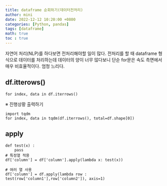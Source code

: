 ```yaml
---
title: dataframe 순회하기(데이터전처리)
author: mini
date: 2022-12-12 10:20:00 +0800
categories: [Python, pandas]
tags: [dataframe]
math: true
toc : true
---
```


 자연어 처리(NLP)를 하다보면 전처리해야할 일이 많다. 전처리를 할 때 dataframe 형식으로 데이터를 처리하는데 데이터의 양이 너무 많다보니 단순 for문은 속도 측면에서 매우 비효율적이다. 엄청 느리다.

## df.itterows()
`for index, data in df.iterrows()`

※ 진행상황 출력하기
```
import tqdm
for index, data in tqdm(df.iterrows(), total=df.shape[0])
```

## apply 
```
def test(x) : 
	pass
# 특정열 적용
df['column'] = df['column'].apply(lambda x: test(x))

# 여러 열 사용
df['column'] = df.apply(lambda row : test(row['column1'],row['column2']), axis=1)
```

